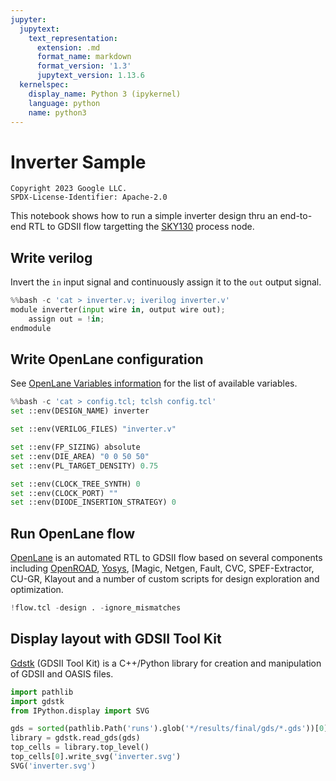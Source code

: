 ```yaml
---
jupyter:
  jupytext:
    text_representation:
      extension: .md
      format_name: markdown
      format_version: '1.3'
      jupytext_version: 1.13.6
  kernelspec:
    display_name: Python 3 (ipykernel)
    language: python
    name: python3
---
```


# Inverter Sample

```
Copyright 2023 Google LLC.
SPDX-License-Identifier: Apache-2.0
```

This notebook shows how to run a simple inverter design thru an end-to-end RTL to GDSII flow targetting the [SKY130](https://github.com/google/skywater-pdk/) process node.

## Write verilog

Invert the `in` input signal and continuously assign it to the `out` output signal.

```python
%%bash -c 'cat > inverter.v; iverilog inverter.v'
module inverter(input wire in, output wire out);
    assign out = !in;
endmodule
```
## Write OpenLane configuration

See [OpenLane Variables information](https://github.com/The-OpenROAD-Project/OpenLane/blob/master/configuration/README.md) for the list of available variables.

```python
%%bash -c 'cat > config.tcl; tclsh config.tcl'
set ::env(DESIGN_NAME) inverter

set ::env(VERILOG_FILES) "inverter.v"

set ::env(FP_SIZING) absolute
set ::env(DIE_AREA) "0 0 50 50"
set ::env(PL_TARGET_DENSITY) 0.75

set ::env(CLOCK_TREE_SYNTH) 0
set ::env(CLOCK_PORT) ""
set ::env(DIODE_INSERTION_STRATEGY) 0
```

## Run OpenLane flow

[OpenLane](https://github.com/The-OpenROAD-Project/OpenLane) is an automated RTL to GDSII flow based on several components including [OpenROAD](https://github.com/The-OpenROAD-Project/OpenROAD), [Yosys](https://github.com/YosysHQ/yosys), [Magic, Netgen, Fault, CVC, SPEF-Extractor, CU-GR, Klayout and a number of custom scripts for design exploration and optimization.

```python tags=[]
!flow.tcl -design . -ignore_mismatches
```

## Display layout with GDSII Tool Kit

[Gdstk](https://github.com/heitzmann/gdstk) (GDSII Tool Kit) is a C++/Python library for creation and manipulation of GDSII and OASIS files.

```python
import pathlib
import gdstk
from IPython.display import SVG

gds = sorted(pathlib.Path('runs').glob('*/results/final/gds/*.gds'))[0]
library = gdstk.read_gds(gds)
top_cells = library.top_level()
top_cells[0].write_svg('inverter.svg')
SVG('inverter.svg')
```
